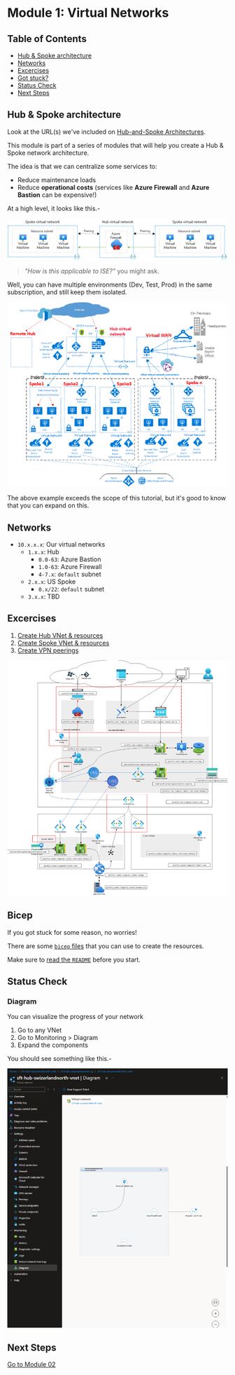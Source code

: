 # Module 1: Virtual Networks

## Table of Contents

- [Hub & Spoke architecture](#hub--spoke-architecture)
- [Networks](#networks)
- [Excercises](#excercises)
- [Got stuck?](#bicep)
- [Status Check](#status-check)
- [Next Steps](#next-steps)

## Hub & Spoke architecture

Look at the URL(s) we've included on [Hub-and-Spoke Architectures](../../../README.md#hub-spoke).

This module is part of a series of modules that will help you create a Hub & Spoke network architecture.

The idea is that we can centralize some services to:

- Reduce maintenance loads
- Reduce **operational costs** (services like **Azure Firewall** and **Azure Bastion** can be expensive!)

At a high level, it looks like this.-

![Hub & Spokes](../../../assets/img/azure/architectures/hub_n_spokes/fw.png)

> _"How is this applicable to ISE?"_ you might ask.

Well, you can have multiple environments (Dev, Test, Prod) in the same subscription, and still keep them isolated.

![Hub & Spokes environments](../../../assets/img/azure/architectures/hub_n_spokes/environments.png)

The above example exceeds the scope of this tutorial, but it's good to know that you can expand on this.

## Networks

- `10.x.x.x`: Our virtual networks
  - `1.x.x`: Hub
    - `0.0-63`: Azure Bastion
    - `1.0-63`: Azure Firewall
    - `4-7.x`: `default` subnet
  - `2.x.x`: US Spoke
    - `0.x/22`: `default` subnet
  - `3.x.x`: TBD

## Excercises

1. [Create Hub VNet & resources](./hub.md)
1. [Create Spoke VNet & resources](./spoke.md)
1. [Create VPN peerings](./peering.md)

![Diagram](../../../assets/img/azure/solution/diagrams/01.png)

## Bicep

If you got stuck for some reason, no worries!

There are some [`bicep` files](../../../bicep/01/) that you can use to create the resources.

Make sure to [read the `README`](../../../bicep/README.md) before you start.

## Status Check

### Diagram

You can visualize the progress of your network

1. Go to any VNet
1. Go to Monitoring > Diagram
1. Expand the components

You should see something like this.-

![Diagram](../../../assets/img/azure/solution/vnets/network/01.png)

## Next Steps

[Go to Module 02](../02/README.md)
